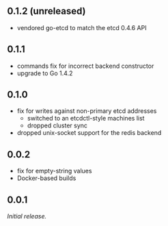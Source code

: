 ## 0.1.2 (unreleased)

* vendored go-etcd to match the etcd 0.4.6 API

## 0.1.1

* commands fix for incorrect backend constructor
* upgrade to Go 1.4.2

## 0.1.0

* fix for writes against non-primary etcd addresses
	* switched to an etcdctl-style machines list
	* dropped cluster sync
* dropped unix-socket support for the redis backend

## 0.0.2

* fix for empty-string values
* Docker-based builds

## 0.0.1

*Initial release.*
